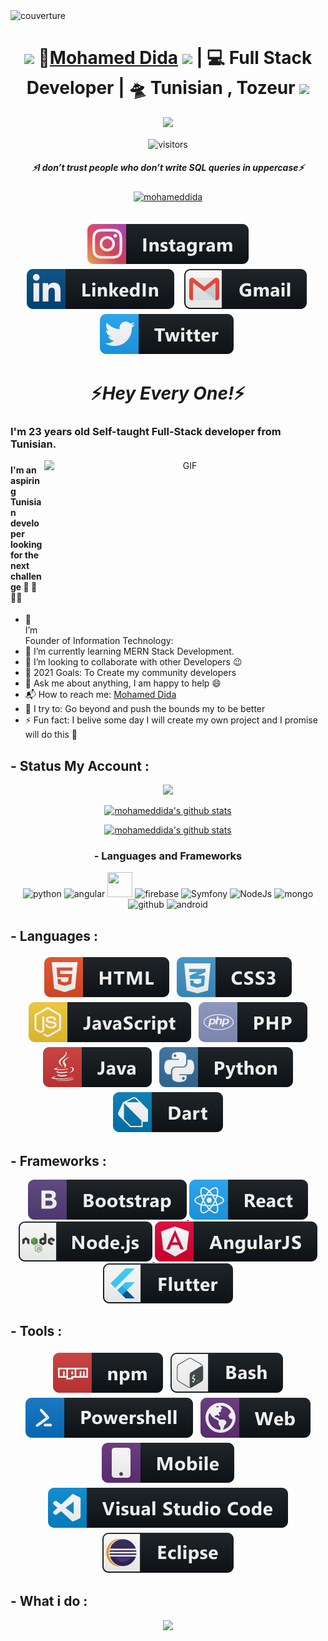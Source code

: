 <img src="https://raw.githubusercontent.com/halfrost/halfrost/master/icons/header_.png" alt="couverture" />


<div align="center">
    <h1><img src="https://media.giphy.com/media/WUlplcMpOCEmTGBtBW/giphy.gif" width="30"> 🙎<a
            href="https://www.facebook.com/mohameddida1506/">Mohamed Dida</a> <img
            src="https://media.giphy.com/media/hvRJCLFzcasrR4ia7z/giphy.gif" width="25px"> | 💻 Full
        Stack Developer | 🛸 Tunisian , Tozeur <img src="https://media.giphy.com/media/WUlplcMpOCEmTGBtBW/giphy.gif"
            width="30"></h1>
    <img src="https://pronoun.cyou/x/y?subject=He&object=Him&height=20">
</div>

<p align="center">
    <img align="center" alt="visitors" src="https://gpvc.arturio.dev/mohameddida" />
</p>
<h5 align="center">
    <i>⚡️I don’t trust people who don’t write SQL queries in uppercase⚡️</i>
</h5>
<p align="center">
    <a href="https://github.com/ryo-ma/github-profile-trophy">
        <img src="https://github-profile-trophy.vercel.app/?username=mohameddida" alt="mohameddida" />
    </a>
</p>


<p align="center">
    <br>
    <a href="https://www.instagram.com/mohamed15dida/"><img
            src="https://github.com/MikeCodesDotNET/ColoredBadges/raw/master/svg/social/instagram.svg"
            style="vertical-align:top; margin:4px" alt="instagram" /></a>
    <a href="https://www.linkedin.com/in/mohamed-dida/"><img
            src="https://github.com/MikeCodesDotNET/ColoredBadges/raw/master/svg/social/linkedin.svg"
            style="vertical-align:top; margin:4px" alt="LinkedIn" /></a>&nbsp;
    <a href="mailto:mohameddida891@gmail.com?subject=Hola%20Sumanth"><img
            src="https://github.com/MikeCodesDotNET/ColoredBadges/raw/master/svg/social/gmail.svg"
            style="vertical-align:top; margin:4px" alt="Gmail" /></a>&nbsp;
    <a href="https://twitter.com/DidaMoh40000321"><img
            src="https://raw.githubusercontent.com/8bithemant/8bithemant/master/svg/social/twitter.svg"
            style="vertical-align:top; margin:4px" alt="twitter" /></a>&nbsp;
</p>
<h1 align='center'>⚡️<i>Hey Every One!</i>⚡️</h1>

<p align="center">
<h3> I'm 23 years old Self-taught Full-Stack developer from Tunisian.</h3>
</p>
<p align="center">
<img align="right" height="270px" width="450px" margin="30px" alt="GIF"
    src="https://media.giphy.com/media/3FjEPbKqEPhPpmC8uY/giphy.gif" />
    
<p width:"50%" margin: "5px">

###  <h4>  I'm an aspiring Tunisian developer looking for the next challenge 👋 👋 👋😊</h4>

   - 🔭 I’m Founder of Information Technology:
   - 🌱 I’m currently learning MERN Stack Development.
   - 👯 I’m looking to collaborate with other Developers :wink:
   - 🥅 2021 Goals: To Create my community developers
   - 💬 Ask me about anything, I am happy to help :smile:
   - 📬 How to reach me: <a href="https://www.linkedin.com/in/mohamed-dida/" >Mohamed Dida</a>
   - 🧗 I try to: Go beyond and push the bounds my to be better
   - ⚡ Fun fact: I belive some day I will create my own project and I promise will do this :raised_hands:
</p>
</p>

###   <h2>  - Status My Account : </h2>

<p align="center">
    <a href="https://github.com/anuraghazra/github-readme-stats">
        <img src="https://github-readme-stats.vercel.app/api?username=mohameddida&&show_icons=true&theme=radical" />
    </a>
</p>
<p align="center">
    <a href="https://github.com/mohameddida">
        <img src="https://github-readme-stats.vercel.app/api?username=mohameddida&count_private=true&hide_border=true&show_icons=true"alt="mohameddida's github stats">
    </a>
</p>
<p align="center">
    <a href="https://github.com/mohameddida">
        <img src="https://github-readme-stats.vercel.app/api/top-langs/?username=mohameddida&layout=compact&hide_border=true&show_icons=true&count_private=true"alt="mohameddida's github stats">
    </a>
</p>


 #### <h3 align="center"> -  Languages and Frameworks</h3>

<p align="center">
    <img src="https://www.vectorlogo.zone/logos/python/python-icon.svg" alt="python" width="40" height="40" />
    <img src="https://seeklogo.com/images/A/angular-logo-CF8B6B5B10-seeklogo.com.png" alt="angular" width="40"height="40" />
    <img src="https://www.vectorlogo.zone/logos/reactjs/reactjs-icon.svg" width="40" height="40" />
    <img src="https://www.vectorlogo.zone/logos/firebase/firebase-icon.svg" alt="firebase" width="40" height="40" />
    <img src="https://seeklogo.com/images/S/symfony-logo-AA34C8FC16-seeklogo.com.png" alt="Symfony" width="40"height="40" />
    <img src="https://www.logolynx.com/images/logolynx/c5/c509c38cb89bcf556b2051222663f398.png" alt="NodeJs" width="40"height="40" />
    <img src="https://www.vectorlogo.zone/logos/mongodb/mongodb-icon.svg" alt="mongo" width="40" height="40" />
    <img src="https://www.vectorlogo.zone/logos/github/github-tile.svg" alt="github" width="40" height="40" />
    <img src="https://www.vectorlogo.zone/logos/android/android-icon.svg" alt="android" width="40" height="40" />
</p>

###  <h2>    - Languages : </h2>

<p align="center">
    <!-- For more icons please follow  https://github.com/MikeCodesDotNET/ColoredBadges -->
    <img src="https://raw.githubusercontent.com/8bithemant/8bithemant/master/svg/dev/languages/html.svg" alt="html"style="vertical-align:top; margin:4px"/>
    <img src="https://github.com/MikeCodesDotNET/ColoredBadges/raw/master/svg/dev/languages/css3.svg" alt="css3"style="vertical-align:top; margin:4px"/>
    <img src="https://raw.githubusercontent.com/8bithemant/8bithemant/master/svg/dev/languages/js.svg" alt="js"style="vertical-align:top; margin:4px"/>
    <img src="https://github.com/MikeCodesDotNET/ColoredBadges/raw/master/svg/dev/languages/php.svg" alt="php"style="vertical-align:top; margin:4px"/>
    <img src="https://github.com/MikeCodesDotNET/ColoredBadges/raw/master/svg/dev/languages/java.svg" alt="java"style="vertical-align:top; margin:4px"/>
    <img src="https://raw.githubusercontent.com/8bithemant/8bithemant/master/svg/dev/languages/python.svg" alt="python"style="vertical-align:top; margin:4px"/>
    <img src="https://github.com/MikeCodesDotNET/ColoredBadges/raw/master/svg/dev/languages/dart.svg" alt="dart"style="vertical-align:top; margin:4px"/>
    <br />
</p>


###    <h2> - Frameworks : </h2>


<p align="center">
<a href="#">
    <img src="https://github.com/MikeCodesDotNET/ColoredBadges/raw/master/svg/dev/frameworks/bootstrap.svg" alt="bootstrap" style="max-width: 100%;">
  </a>
    <a href="#">
    <img src="https://raw.githubusercontent.com/8bithemant/8bithemant/master/svg/dev/frameworks/react.svg" alt="react" style="max-width: 100%;">
  </a>
    <a href="#">
    <img src="https://github.com/MikeCodesDotNET/ColoredBadges/raw/master/svg/dev/frameworks/nodejs.svg" alt="nodejs" style="max-width: 100%;">
  </a>
  <a href="#">
    <img src="https://github.com/MikeCodesDotNET/ColoredBadges/raw/master/svg/dev/frameworks/angular.svg" alt="angular" style="max-width: 100%;">
  </a>
    <a href="#">
    <img src="https://github.com/MikeCodesDotNET/ColoredBadges/raw/master/svg/dev/frameworks/flutter.svg" alt="flutter" style="max-width: 100%;">
  </a>
<br/>    
</p>


### <h2> - Tools : </h2>
<p align="center">
    <img src="https://raw.githubusercontent.com/8bithemant/8bithemant/master/svg/dev/services/npm.svg" alt="npm"style="vertical-align:top; margin:4px"/>
    <img src="https://raw.githubusercontent.com/8bithemant/8bithemant/master/svg/dev/tools/bash.svg" alt="bash"style="vertical-align:top; margin:4px"/>
    <img src="https://github.com/MikeCodesDotNET/ColoredBadges/raw/master/svg/dev/tools/powershell.svg" alt="powershell"style="vertical-align:top; margin:4px"/>
    <img src="https://github.com/MikeCodesDotNET/ColoredBadges/raw/master/svg/dev/misc/web.svg" alt="website"style="vertical-align:top; margin:4px"/>
    <img src="https://github.com/MikeCodesDotNET/ColoredBadges/raw/master/svg/dev/misc/mobile.svg" alt="mobile"style="vertical-align:top; margin:4px"/>
    <img src="https://raw.githubusercontent.com/8bithemant/8bithemant/master/svg/dev/tools/visualstudio_code.svg"alt="vscode" style="vertical-align:top; margin:4px"/>
    <img src="https://github.com/MikeCodesDotNET/ColoredBadges/raw/master/svg/dev/tools/eclipse.svg" alt="eclipse"style="vertical-align:top; margin:4px"/>
</p>

### <h2> - What i do : </h2>

<p align="center">
    <img src="https://media.giphy.com/media/f9XgHHnPnDjOF1hWpl/giphy.gif" />
</p>
<br />
